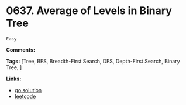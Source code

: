 
# 0637. Average of Levels in Binary Tree

    Easy

**Comments:**

**Tags:** [Tree, BFS, Breadth-First Search, DFS, Depth-First Search, Binary Tree, ]

**Links:**

- [go solution](./0637-average-of-levels-in-binary-tree.go)
- [leetcode](https://leetcode.com/problems/average-of-levels-in-binary-tree/)

